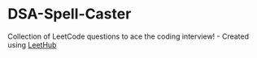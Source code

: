 # DSA-Spell-Caster
Collection of LeetCode questions to ace the coding interview! - Created using [LeetHub](https://github.com/QasimWani/LeetHub)
